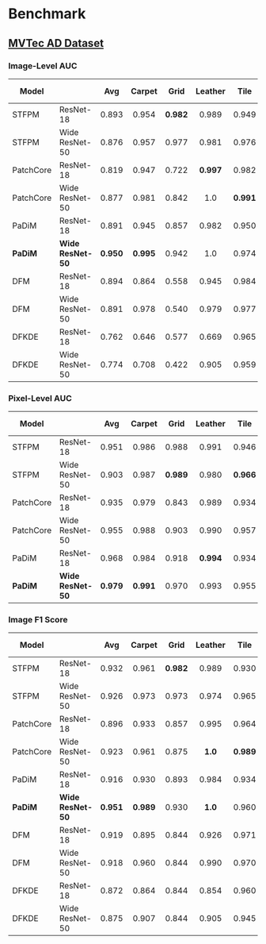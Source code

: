 # Benchmark

## [MVTec AD Dataset](https://www.mvtec.com/company/research/datasets/mvtec-ad)

### Image-Level AUC

| Model     |                    |    Avg    |  Carpet   |   Grid    |  Leather  |   Tile    |   Wood    |  Bottle   |   Cable   |  Capsule  | Hazelnut  | Metal Nut |   Pill    |   Screw   | Toothbrush | Transistor |  Zipper   |
| --------- | ------------------ | :-------: | :-------: | :-------: | :-------: | :-------: | :-------: | :-------: | :-------: | :-------: | :-------: | :-------: | :-------: | :-------: | :--------: | :--------: | :-------: |
| STFPM     | ResNet-18          |   0.893   |   0.954   | **0.982** |   0.989   |   0.949   |   0.961   |   0.979   |   0.838   |   0.759   | **0.999** |   0.956   |   0.705   |   0.835   | **0.997**  |   0.853    |   0.645   |
| STFPM     | Wide ResNet-50     |   0.876   |   0.957   |   0.977   |   0.981   |   0.976   |   0.939   |   0.987   |   0.878   |   0.732   |   0.995   |   0.973   |   0.652   |   0.825   |    0.5     |   0.875    |   0.899   |
| PatchCore | ResNet-18          |   0.819   |   0.947   |   0.722   | **0.997** |   0.982   |   0.988   |   0.972   |   0.810   |   0.586   |   0.981   |   0.631   |   0.780   |   0.482   |   0.827    |   0.733    |   0.844   |
| PatchCore | Wide ResNet-50     |   0.877   |   0.981   |   0.842   |    1.0    | **0.991** |   0.991   |   0.985   |   0.868   |   0.763   |   0.988   |   0.914   |   0.769   |   0.427   |   0.806    |   0.878    | **0.958** |
| PaDiM     | ResNet-18          |   0.891   |   0.945   |   0.857   |   0.982   |   0.950   |   0.976   |   0.994   |   0.844   |   0.901   |   0.750   |   0.961   |   0.863   |   0.759   |   0.889    |   0.920    |   0.780   |
| **PaDiM** | **Wide ResNet-50** | **0.950** | **0.995** |   0.942   |    1.0    |   0.974   | **0.993** | **0.999** |   0.878   | **0.927** |   0.964   | **0.989** | **0.939** | **0.845** |   0.942    | **0.976**  |   0.882   |
| DFM       | ResNet-18          |   0.894   |   0.864   |   0.558   |   0.945   |   0.984   |   0.946   |   0.994   | **0.913** |   0.871   |   0.979   |   0.941   |   0.838   |   0.761   |    0.95    |   0.911    |   0.949   |
| DFM       | Wide ResNet-50     |   0.891   |   0.978   |   0.540   |   0.979   |   0.977   |   0.974   |   0.990   |   0.891   |   0.931   |   0.947   |   0.839   |   0.809   |   0.700   |   0.911    |   0.915    |   0.981   |
| DFKDE     | ResNet-18          |   0.762   |   0.646   |   0.577   |   0.669   |   0.965   |   0.863   |   0.951   |   0.751   |   0.698   |   0.806   |   0.729   |   0.607   |   0.694   |   0.767    |   0.839    |   0.866   |
| DFKDE     | Wide ResNet-50     |   0.774   |   0.708   |   0.422   |   0.905   |   0.959   |   0.903   |   0.936   |   0.746   |   0.853   |   0.736   |   0.687   |   0.749   |   0.574   |   0.697    |   0.843    |   0.892   |

### Pixel-Level AUC

| Model     |                    |    Avg    |  Carpet   |   Grid    |  Leather  |   Tile    |   Wood    |  Bottle   |   Cable   |  Capsule  | Hazelnut  | Metal Nut |   Pill    |   Screw   | Toothbrush | Transistor |  Zipper   |
| --------- | ------------------ | :-------: | :-------: | :-------: | :-------: | :-------: | :-------: | :-------: | :-------: | :-------: | :-------: | :-------: | :-------: | :-------: | :--------: | :--------: | :-------: |
| STFPM     | ResNet-18          |   0.951   |   0.986   |   0.988   |   0.991   |   0.946   |   0.949   |   0.971   |   0.898   |   0.962   |   0.981   |   0.942   |   0.878   |   0.983   |   0.983    |   0.838    |   0.972   |
| STFPM     | Wide ResNet-50     |   0.903   |   0.987   | **0.989** |   0.980   | **0.966** |   0.956   |   0.966   |   0.913   |   0.956   |   0.974   |   0.961   |   0.946   | **0.988** |   0.178    |   0.807    |   0.980   |
| PatchCore | ResNet-18          |   0.935   |   0.979   |   0.843   |   0.989   |   0.934   |   0.925   |   0.956   |   0.923   |   0.942   |   0.967   |   0.913   |   0.931   |   0.924   |   0.958    |   0.881    |   0.954   |
| PatchCore | Wide ResNet-50     |   0.955   |   0.988   |   0.903   |   0.990   |   0.957   |   0.936   |   0.972   |   0.950   |   0.968   |   0.974   |   0.960   |   0.948   |   0.917   |   0.969    |   0.913    |   0.976   |
| PaDiM     | ResNet-18          |   0.968   |   0.984   |   0.918   | **0.994** |   0.934   |   0.947   |   0.983   |   0.965   |   0.984   |   0.978   |   0.970   |   0.957   |   0.978   |   0.988    |   0.968    |   0.979   |
| **PaDiM** | **Wide ResNet-50** | **0.979** | **0.991** |   0.970   |   0.993   |   0.955   | **0.957** | **0.985** | **0.970** | **0.988** | **0.985** | **0.982** | **0.966** | **0.988** | **0.991**  | **0.976**  | **0.986** |
### Image F1 Score

| Model     |                    |    Avg    |  Carpet   |   Grid    | Leather |   Tile    |   Wood    |  Bottle   |   Cable   |  Capsule  | Hazelnut  | Metal Nut |   Pill    |   Screw   | Toothbrush | Transistor |  Zipper   |
| --------- | ------------------ | :-------: | :-------: | :-------: | :-----: | :-------: | :-------: | :-------: | :-------: | :-------: | :-------: | :-------: | :-------: | :-------: | :--------: | :--------: | :-------: |
| STFPM     | ResNet-18          |   0.932   |   0.961   | **0.982** |  0.989  |   0.930   |   0.951   |   0.984   |   0.819   |   0.918   | **0.993** |   0.973   |   0.918   |   0.887   |   0.984    |   0.790    |   0.908   |
| STFPM     | Wide ResNet-50     |   0.926   |   0.973   |   0.973   |  0.974  |   0.965   |   0.929   |   0.976   |   0.853   |   0.920   |   0.972   |   0.974   |   0.922   |   0.884   |   0.833    |   0.815    |   0.931   |
| PatchCore | ResNet-18          |   0.896   |   0.933   |   0.857   |  0.995  |   0.964   | **0.983** |   0.959   |   0.790   |   0.908   |   0.964   |   0.903   |   0.916   |   0.853   |   0.866    |   0.653    |   0.898   |
| PatchCore | Wide ResNet-50     |   0.923   |   0.961   |   0.875   | **1.0** | **0.989** |   0.975   |   0.984   |   0.832   |   0.908   |   0.972   |   0.920   |   0.922   |   0.853   |   0.862    |   0.842    |   0.953   |
| PaDiM     | ResNet-18          |   0.916   |   0.930   |   0.893   |  0.984  |   0.934   |   0.952   |   0.976   |   0.858   |   0.960   |   0.836   |   0.974   |   0.932   |   0.879   |   0.923    |   0.796    |   0.915   |
| **PaDiM** | **Wide ResNet-50** | **0.951** | **0.989** |   0.930   | **1.0** |   0.960   | **0.983** | **0.992** |   0.856   | **0.982** |   0.937   | **0.978** | **0.946** | **0.895** | **0.952**  | **0.914**  |   0.947   |
| DFM       | ResNet-18          |   0.919   |   0.895   |   0.844   |  0.926  |   0.971   |   0.948   |   0.977   | **0.874** |   0.935   |   0.957   |   0.958   |   0.921   |   0.874   |   0.933    |   0.833    |   0.943   |
| DFM       | Wide ResNet-50     |   0.918   |   0.960   |   0.844   |  0.990  |   0.970   |   0.959   |   0.976   |   0.848   |   0.944   |   0.913   |   0.912   |   0.919   |   0.859   |   0.893    |   0.815    | **0.961** |
| DFKDE     | ResNet-18          |   0.872   |   0.864   |   0.844   |  0.854  |   0.960   |   0.898   |   0.942   |   0.793   |   0.908   |   0.827   |   0.894   |   0.916   |   0.859   |   0.853    |   0.756    |   0.916   |
| DFKDE     | Wide ResNet-50     |   0.875   |   0.907   |   0.844   |  0.905  |   0.945   |   0.914   |   0.946   |   0.790   |   0.914   |   0.817   |   0.894   |   0.922   |   0.855   |   0.845    |   0.722    |   0.910   |
